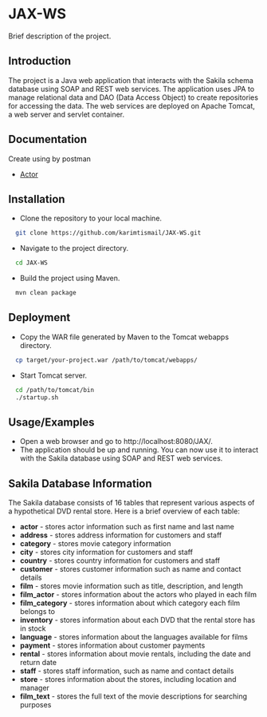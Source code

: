 # JAX-WS
Brief description of the project.

## Introduction
The project is a Java web application that interacts with the Sakila schema database using SOAP and REST web services. The application uses JPA to manage relational data and DAO (Data Access Object) to create repositories for accessing the data. The web services are deployed on Apache Tomcat, a web server and servlet container.

## Documentation
Create using by postman
- [Actor](#https://documenter.getpostman.com/view/25978326/2s93XsYS7a) 

## Installation
- Clone the repository to your local machine.

```bash
  git clone https://github.com/karimtismail/JAX-WS.git
```

- Navigate to the project directory.
```bash    
  cd JAX-WS
```

- Build the project using Maven.
```bash
  mvn clean package
````

## Deployment

- Copy the WAR file generated by Maven to the Tomcat webapps directory.

```bash
  cp target/your-project.war /path/to/tomcat/webapps/
```

- Start Tomcat server.
```bash
  cd /path/to/tomcat/bin
  ./startup.sh
```

## Usage/Examples

- Open a web browser and go to http://localhost:8080/JAX/.
- The application should be up and running. You can now use it to interact with the Sakila database using SOAP and REST web services.

## Sakila Database Information
The Sakila database consists of 16 tables that represent various aspects of a hypothetical DVD rental store. Here is a brief overview of each table:
- **actor** - stores actor information such as first name and last name
- **address** - stores address information for customers and staff
- **category** - stores movie category information
- **city** - stores city information for customers and staff
- **country** - stores country information for customers and staff
- **customer** - stores customer information such as name and contact details
- **film** - stores movie information such as title, description, and length
- **film_actor** - stores information about the actors who played in each film
- **film_category** - stores information about which category each film belongs to
- **inventory** - stores information about each DVD that the rental store has in stock
- **language** - stores information about the languages available for films
- **payment** - stores information about customer payments
- **rental** - stores information about movie rentals, including the date and return date
- **staff** - stores staff information, such as name and contact details
- **store** - stores information about the stores, including location and manager
- **film_text** - stores the full text of the movie descriptions for searching purposes